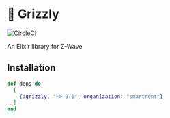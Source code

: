 # 🐻 Grizzly

[![CircleCI](https://circleci.com/gh/smartrent/grizzly.svg?style=svg)](https://circleci.com/gh/smartrent/grizzly)

An Elixir library for Z-Wave

## Installation

```elixir
def deps do
  [
    {:grizzly, "~> 0.1", organization: "smartrent"}
  ]
end
```

